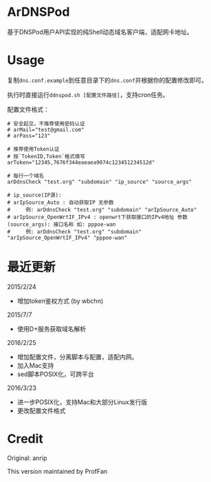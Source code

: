 # ArDNSPod

基于DNSPod用户API实现的纯Shell动态域名客户端，适配网卡地址。

# Usage

复制`dns.conf.example`到任意目录下的`dns.conf`并根据你的配置修改即可。

执行时直接运行`ddnspod.sh [配置文件路径]`，支持cron任务。

配置文件格式：
```
# 安全起见，不推荐使用密码认证
# arMail="test@gmail.com"
# arPass="123"

# 推荐使用Token认证
# 按`TokenID,Token`格式填写
arToken="12345,7676f344eaeaea9074c123451234512d"

# 每行一个域名
arDdnsCheck "test.org" "subdomain" "ip_source" "source_args"

# ip_source(IP源):
# arIpSource_Auto : 自动获取IP 无参数
#     例: arDdnsCheck "test.org" "subdomain" "arIpSource_Auto"
# arIpSource_OpenWrtIF_IPv4 : openwrt下获取接口的IPv4地址 参数(source_args): 接口名称 如: pppoe-wan
#     例: arDdnsCheck "test.org" "subdomain" "arIpSource_OpenWrtIF_IPv4" "pppoe-wan"
```

# 最近更新

2015/2/24
- 增加token鉴权方式 (by wbchn)

2015/7/7
- 使用D+服务获取域名解析

2016/2/25
- 增加配置文件，分离脚本与配置，适配内网。
- 加入Mac支持
- sed脚本POSIX化，可跨平台

2016/3/23
- 进一步POSIX化，支持Mac和大部分Linux发行版
- 更改配置文件格式

# Credit

Original: anrip

This version maintained by ProfFan
